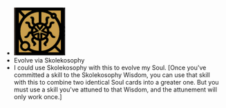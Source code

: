 - ![image.png](../assets/image_1701052250613_0.png)
- Evolve via Skolekosophy
- I could use Skolekosophy with this to evolve my Soul. [Once you've committed a skill to the Skolekosophy Wisdom, you can use that skill with this to combine two identical Soul cards into a greater one. But you must use a skill you've attuned to that Wisdom, and the attunement will only work once.]